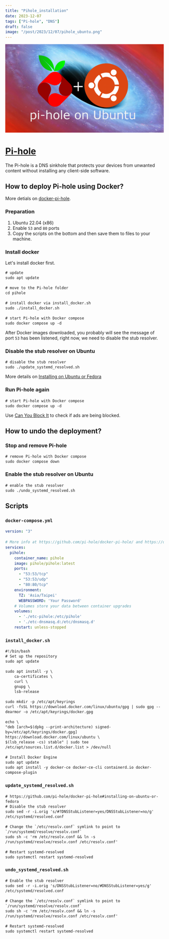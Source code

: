 ```yaml
---
title: "Pihole_installation"
date: 2023-12-07
tags: ["Pi-hole", "DNS"]
draft: false
image: "/post/2023/12/07/pihole_ubuntu.png"
---
```


![pihole](/post/2023/12/07/pihole_ubuntu.png)

# [Pi-hole](https://pi-hole.net/)

The Pi-hole is a DNS sinkhole that protects your devices from unwanted content without installing any client-side software.

## How to deploy Pi-hole using Docker?

More detials on [docker-pi-hole](https://github.com/pi-hole/docker-pi-hole).

### Preparation

1. Ubuntu 22.04 (x86)
2. Enable `53` and `80` ports
3. Copy the scripts on the bottom and then save them to files to your machine.

### Install docker

Let's install docker first.

```shell
# update
sudo apt update

# move to the Pi-hole folder
cd pihole

# install docker via install_docker.sh
sudo ./install_docker.sh

# start Pi-hole with Docker compose
sudo docker compose up -d
```

After Docker images downloaded, you probably will see the message of port `53` has been listened, right now, we need to disable the stub resolver.

### Disable the stub resolver on Ubuntu

```shell
# disable the stub resolver
sudo ./update_systemd_resolved.sh
```

More details on [Installing on Ubuntu or Fedora](https://github.com/pi-hole/docker-pi-hole#installing-on-ubuntu-or-fedora)

### Run Pi-hole again

```shell
# start Pi-hole with Docker compose
sudo docker compose up -d
```

Use [Can You Block It](https://canyoublockit.com/) to check if ads are being blocked. 

## How to undo the deployment?

### Stop and remove Pi-hole
```shell
# remove Pi-hole with Docker compose
sudo docker compose down
```

### Enable the stub resolver on Ubuntu
```shell
# enable the stub resolver
sudo ./undo_systemd_resolved.sh
```

## Scripts

### `docker-compose.yml`

```yml
version: "3"

# More info at https://github.com/pi-hole/docker-pi-hole/ and https://docs.pi-hole.net/
services:
  pihole:
    container_name: pihole
    image: pihole/pihole:latest
    ports:
      - "53:53/tcp"
      - "53:53/udp"
      - "80:80/tcp"
    environment:
      TZ: 'Asia/Taipei'
      WEBPASSWORD: 'Your Password'
    # Volumes store your data between container upgrades
    volumes:
      - './etc-pihole:/etc/pihole'
      - './etc-dnsmasq.d:/etc/dnsmasq.d'
    restart: unless-stopped
```

### `install_docker.sh`

```shell
#!/bin/bash
# Set up the repository
sudo apt update

sudo apt install -y \
    ca-certificates \
    curl \
    gnupg \
    lsb-release

sudo mkdir -p /etc/apt/keyrings
curl -fsSL https://download.docker.com/linux/ubuntu/gpg | sudo gpg --dearmor -o /etc/apt/keyrings/docker.gpg

echo \
"deb [arch=$(dpkg --print-architecture) signed-by=/etc/apt/keyrings/docker.gpg] https://download.docker.com/linux/ubuntu \
$(lsb_release -cs) stable" | sudo tee /etc/apt/sources.list.d/docker.list > /dev/null

# Install Docker Engine
sudo apt update
sudo apt install -y docker-ce docker-ce-cli containerd.io docker-compose-plugin
```

### `update_systemd_resolved.sh`

```shell
# https://github.com/pi-hole/docker-pi-hole#installing-on-ubuntu-or-fedora
# Disable the stub resolver
sudo sed -r -i.orig 's/#?DNSStubListener=yes/DNSStubListener=no/g' /etc/systemd/resolved.conf

# Change the `/etc/resolv.conf` symlink to point to `/run/systemd/resolve/resolv.conf`
sudo sh -c 'rm /etc/resolv.conf && ln -s /run/systemd/resolve/resolv.conf /etc/resolv.conf'

# Restart systemd-resolved
sudo systemctl restart systemd-resolved
```

### `undo_systemd_resolved.sh`

```shell
# Enable the stub resolver
sudo sed -r -i.orig 's/DNSStubListener=no/#DNSStubListener=yes/g' /etc/systemd/resolved.conf

# Change the `/etc/resolv.conf` symlink to point to `/run/systemd/resolve/resolv.conf`
sudo sh -c 'rm /etc/resolv.conf && ln -s /run/systemd/resolve/resolv.conf /etc/resolv.conf'

# Restart systemd-resolved
sudo systemctl restart systemd-resolved
```